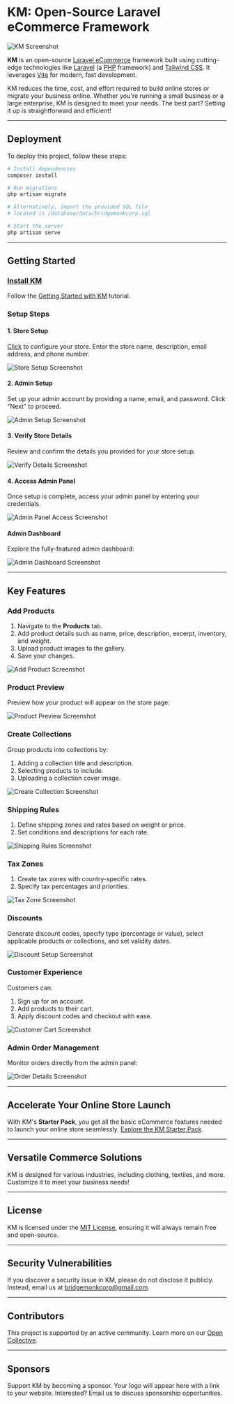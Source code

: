 # KM: Open-Source Laravel eCommerce Framework

<img src="screenshots/01.png" alt="KM Screenshot">

**KM** is an open-source [Laravel eCommerce](https://laravel.com/) framework built using cutting-edge technologies like [Laravel](https://laravel.com/) (a [PHP](https://secure.php.net/) framework) and [Tailwind CSS](https://tailwindcss.com/). It leverages [Vite](https://vite.dev/) for modern, fast development.

KM reduces the time, cost, and effort required to build online stores or migrate your business online. Whether you're running a small business or a large enterprise, KM is designed to meet your needs. The best part? Setting it up is straightforward and efficient!

---

## Deployment

To deploy this project, follow these steps:

```bash
# Install dependencies
composer install

# Run migrations
php artisan migrate

# Alternatively, import the provided SQL file
# located in /database/data/bridgemonkcorp.sql

# Start the server
php artisan serve
```

---

## Getting Started

### [Install KM](https://www.youtube.com/watch?v=1J7U5n7h8Lo)

Follow the [Getting Started with KM](https://www.youtube.com/watch?v=1J7U5n7h8Lo) tutorial.

### Setup Steps

#### 1. Store Setup
[Click](http://localhost:8000/admin/setup) to configure your store. Enter the store name, description, email address, and phone number.

<img src="screenshots/Screenshot (119).png" alt="Store Setup Screenshot">

#### 2. Admin Setup
Set up your admin account by providing a name, email, and password. Click "Next" to proceed.

<img src="screenshots/Screenshot (120).png" alt="Admin Setup Screenshot">

#### 3. Verify Store Details
Review and confirm the details you provided for your store setup.

<img src="screenshots/Screenshot (121).png" alt="Verify Details Screenshot">

#### 4. Access Admin Panel
Once setup is complete, access your admin panel by entering your credentials.

<img src="screenshots/Screenshot (122).png" alt="Admin Panel Access Screenshot">

#### Admin Dashboard
Explore the fully-featured admin dashboard:

<img src="screenshots/Screenshot (123).png" alt="Admin Dashboard Screenshot">

---

## Key Features

### Add Products
1. Navigate to the **Products** tab.
2. Add product details such as name, price, description, excerpt, inventory, and weight.
3. Upload product images to the gallery.
4. Save your changes.

<img src="screenshots/Screenshot (125).png" alt="Add Product Screenshot">

### Product Preview
Preview how your product will appear on the store page:

<img src="screenshots/Screenshot (131).png" alt="Product Preview Screenshot">

### Create Collections
Group products into collections by:
1. Adding a collection title and description.
2. Selecting products to include.
3. Uploading a collection cover image.

<img src="screenshots/Screenshot (134).png" alt="Create Collection Screenshot">

### Shipping Rules
1. Define shipping zones and rates based on weight or price.
2. Set conditions and descriptions for each rate.

<img src="screenshots/Screenshot (143).png" alt="Shipping Rules Screenshot">

### Tax Zones
1. Create tax zones with country-specific rates.
2. Specify tax percentages and priorities.

<img src="screenshots/Screenshot (144).png" alt="Tax Zone Screenshot">

### Discounts
Generate discount codes, specify type (percentage or value), select applicable products or collections, and set validity dates.

<img src="screenshots/Screenshot (147).png" alt="Discount Setup Screenshot">

### Customer Experience
Customers can:
1. Sign up for an account.
2. Add products to their cart.
3. Apply discount codes and checkout with ease.

<img src="screenshots/Screenshot (151).png" alt="Customer Cart Screenshot">

### Admin Order Management
Monitor orders directly from the admin panel:

<img src="screenshots/Screenshot (156).png" alt="Order Details Screenshot">

---

## Accelerate Your Online Store Launch

With KM's **Starter Pack**, you get all the basic eCommerce features needed to launch your online store seamlessly. [Explore the KM Starter Pack](https://www.youtube.com/watch?v=1J7U5n7h8Lo).

---

## Versatile Commerce Solutions

KM is designed for various industries, including clothing, textiles, and more. Customize it to meet your business needs!

---

## License

KM is licensed under the [MIT License](https://opensource.org/license/mit), ensuring it will always remain free and open-source.

---

## Security Vulnerabilities

If you discover a security issue in KM, please do not disclose it publicly. Instead, email us at [bridgemonkcorp@gmail.com](mailto:bridgemonkcorp@gmail.com).

---

## Contributors

This project is supported by an active community. Learn more on our [Open Collective](https://opencollective.com/).

---

## Sponsors

Support KM by becoming a sponsor. Your logo will appear here with a link to your website. Interested? Email us to discuss sponsorship opportunities.
